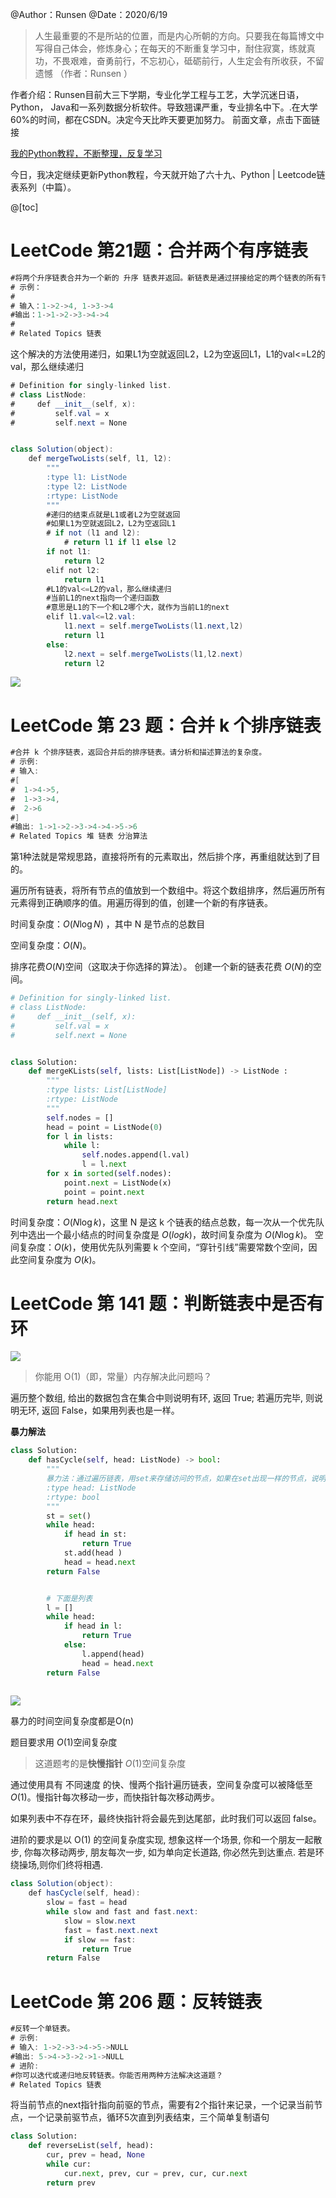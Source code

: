 ﻿@Author：Runsen
@Date：2020/6/19

> 人生最重要的不是所站的位置，而是内心所朝的方向。只要我在每篇博文中写得自己体会，修炼身心；在每天的不断重复学习中，耐住寂寞，练就真功，不畏艰难，奋勇前行，不忘初心，砥砺前行，人生定会有所收获，不留遗憾 （作者：Runsen ）




作者介绍：Runsen目前大三下学期，专业化学工程与工艺，大学沉迷日语，Python， Java和一系列数据分析软件。导致翘课严重，专业排名中下。.在大学60%的时间，都在CSDN。决定今天比昨天要更加努力。
前面文章，点击下面链接

[我的Python教程，不断整理，反复学习](https://maoli.blog.csdn.net/article/details/106162925)

今日，我决定继续更新Python教程，今天就开始了六十九、Python | Leetcode链表系列（中篇）。



@[toc]






# LeetCode  第21题：合并两个有序链表

```java
#将两个升序链表合并为一个新的 升序 链表并返回。新链表是通过拼接给定的两个链表的所有节点组成的。 
# 示例： 
#
# 输入：1->2->4, 1->3->4
#输出：1->1->2->3->4->4
# 
# Related Topics 链表
```


这个解决的方法使用递归，如果L1为空就返回L2，L2为空返回L1，L1的val<=L2的val，那么继续递归
```java
# Definition for singly-linked list.
# class ListNode:
#     def __init__(self, x):
#         self.val = x
#         self.next = None


class Solution(object):
	def mergeTwoLists(self, l1, l2):
		"""
		:type l1: ListNode
		:type l2: ListNode
		:rtype: ListNode
		"""
		#递归的结束点就是L1或者L2为空就返回
		#如果L1为空就返回L2，L2为空返回L1
		# if not (l1 and l2):
			# return l1 if l1 else l2
		if not l1:
            return l2
        elif not l2:
            return l1
		#L1的val<=L2的val，那么继续递归
		#当前L1的next指向一个递归函数
		#意思是L1的下一个和L2哪个大，就作为当前L1的next
	    elif l1.val<=l2.val:
			l1.next = self.mergeTwoLists(l1.next,l2)
			return l1
		else:
			l2.next = self.mergeTwoLists(l1,l2.next)
			return l2

```





![](https://img-blog.csdnimg.cn/20200628114647839.png)


# LeetCode 第 23 题：合并 k 个排序链表
```java
#合并 k 个排序链表，返回合并后的排序链表。请分析和描述算法的复杂度。 
# 示例: 
# 输入:
#[
#  1->4->5,
#  1->3->4,
#  2->6
#]
#输出: 1->1->2->3->4->4->5->6 
# Related Topics 堆 链表 分治算法
```


第1种法就是常规思路，直接将所有的元素取出，然后排个序，再重组就达到了目的。


遍历所有链表，将所有节点的值放到一个数组中。将这个数组排序，然后遍历所有元素得到正确顺序的值。用遍历得到的值，创建一个新的有序链表。


时间复杂度：$O(N\log N)$ ，其中 N 是节点的总数目



空间复杂度：$O(N)$。

排序花费$O(N)$空间（这取决于你选择的算法）。
创建一个新的链表花费 $O(N)$的空间。

```python
# Definition for singly-linked list.
# class ListNode:
#     def __init__(self, x):
#         self.val = x
#         self.next = None


class Solution:
    def mergeKLists(self, lists: List[ListNode]) -> ListNode :
        """
        :type lists: List[ListNode]
        :rtype: ListNode
        """
        self.nodes = []
        head = point = ListNode(0)
        for l in lists:
            while l:
                self.nodes.append(l.val)
                l = l.next
        for x in sorted(self.nodes):
            point.next = ListNode(x)
            point = point.next
        return head.next
```




时间复杂度：$O(N \log k)$，这里 N 是这 k 个链表的结点总数，每一次从一个优先队列中选出一个最小结点的时间复杂度是 $O(logk)$，故时间复杂度为	$O(N \log k)$。
空间复杂度：$O(k)$，使用优先队列需要 k 个空间，“穿针引线”需要常数个空间，因此空间复杂度为 $O(k)$。











# LeetCode 第 141 题：判断链表中是否有环



![](https://img-blog.csdnimg.cn/20191122154610446.png)
 

> 你能用 O(1)（即，常量）内存解决此问题吗？ 

遍历整个数组, 给出的数据包含在集合中则说明有环, 返回 True; 若遍历完毕, 则说明无环, 返回 False，如果用列表也是一样。

**暴力解法**

```python
class Solution:
    def hasCycle(self, head: ListNode) -> bool:
        """
        暴力法：通过遍历链表，用set来存储访问的节点，如果在set出现一样的节点，说明有坏，时间复杂度O(n)
        :type head: ListNode
        :rtype: bool
        """
        st = set()
        while head:
            if head in st:
                return True
            st.add(head )
            head = head.next
        return False


		# 下面是列表
        l = []
        while head:
            if head in l:
                return True
            else:
                l.append(head)
                head = head.next
        return False
        
```





![](https://img-blog.csdnimg.cn/20200628121724978.png)

暴力的时间空间复杂度都是O(n)






题目要求用 $O(1)$空间复杂度


> 这道题考的是**快慢指针** $O(1)$空间复杂度






通过使用具有 不同速度 的快、慢两个指针遍历链表，空间复杂度可以被降低至$O(1)$。慢指针每次移动一步，而快指针每次移动两步。

如果列表中不存在环，最终快指针将会最先到达尾部，此时我们可以返回 false。



进阶的要求是以 O(1) 的空间复杂度实现, 想象这样一个场景, 你和一个朋友一起散步, 你每次移动两步, 朋友每次一步, 如为单向定长道路, 你必然先到达重点. 若是环绕操场,则你们终将相遇.





```java
class Solution(object):
    def hasCycle(self, head):
        slow = fast = head
        while slow and fast and fast.next:
            slow = slow.next
            fast = fast.next.next
            if slow == fast:
                return True
        return False
```



# LeetCode 第 206 题：反转链表





```java
#反转一个单链表。 
# 示例: 
# 输入: 1->2->3->4->5->NULL
#输出: 5->4->3->2->1->NULL 
# 进阶: 
#你可以迭代或递归地反转链表。你能否用两种方法解决这道题？ 
# Related Topics 链表
```

将当前节点的next指针指向前驱的节点，需要有2个指针来记录，一个记录当前节点，一个记录前驱节点，循环5次直到列表结束，三个简单复制语句

```python
class Solution:
    def reverseList(self, head):
        cur, prev = head, None
        while cur:
            cur.next, prev, cur = prev, cur, cur.next
        return prev
```

